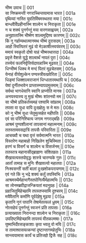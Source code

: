 भीष्म उवाच ||	001    
सा निष्क्रमन्ती नगराच्चिन्तयामास भारत |	001a  
पृथिव्यां नास्ति युवतिर्विषमस्थतरा मया |	001c  
बान्धवैर्विप्रहीनास्मि शाल्वेन च निराकृता ||	001e   
न च शक्यं पुनर्गन्तुं मया वारणसाह्वयम् |	002a  
अनुज्ञातास्मि भीष्मेण शाल्वमुद्दिश्य कारणम् ||	002c  
किं नु गर्हाम्यथात्मानमथ भीष्मं दुरासदम् |	003a  
आहो स्वित्पितरं मूढं यो मेऽकार्षीत्स्वयंवरम् ||	003c  
ममायं स्वकृतो दोषो याहं भीष्मरथात्तदा |	004a  
प्रवृत्ते वैशसे युद्धे शाल्वार्थं नापतं पुरा |	004c  
तस्येयं फलनिर्वृत्तिर्यदापन्नास्मि मूढवत् ||	004e   
धिग्भीष्मं धिक्च मे मन्दं पितरं मूढचेतसम् |	005a  
येनाहं वीर्यशुल्केन पण्यस्त्रीवत्प्रवेरिता ||	005c  
धिङ्मां धिक्शाल्वराजानं धिग्धातारमथापि च |	006a  
येषां दुर्नीतभावेन प्राप्तास्म्यापदमुत्तमाम् ||	006c  
सर्वथा भागधेयानि स्वानि प्राप्नोति मानवः |	007a  
अनयस्यास्य तु मुखं भीष्मः शांतनवो मम ||	007c  
सा भीष्मे प्रतिकर्तव्यमहं पश्यामि सांप्रतम् |	008a  
तपसा वा युधा वापि दुःखहेतुः स मे मतः |	008c  
को नु भीष्मं युधा जेतुमुत्सहेत महीपतिः ||	008e   
एवं सा परिनिश्चित्य जगाम नगराद्बहिः |	009a  
आश्रमं पुण्यशीलानां तापसानां महात्मनाम् |	009c  
ततस्तामवसद्रात्रिं तापसैः परिवारिता ||	009e   
आचख्यौ च यथा वृत्तं सर्वमात्मनि भारत |	010a  
विस्तरेण महाबाहो निखिलेन शुचिस्मिता |	010c  
हरणं च विसर्गं च शाल्वेन च विसर्जनम् ||	010e   
ततस्तत्र महानासीद्ब्राह्मणः संशितव्रतः |	011a  
शैखावत्यस्तपोवृद्धः शास्त्रे चारण्यके गुरुः ||	011c  
आर्तां तामाह स मुनिः शैखावत्यो महातपाः |	012a  
निःश्वसन्तीं सतीं बालां दुःखशोकपरायणाम् ||	012c  
एवं गते किं नु भद्रे शक्यं कर्तुं तपस्विभिः |	013a  
आश्रमस्थैर्महाभागैस्तपोनित्यैर्महात्मभिः ||	013c  
सा त्वेनमब्रवीद्राजन्क्रियतां मदनुग्रहः |	014a  
प्रव्राजितुमिहेच्छामि तपस्तप्स्यामि दुश्चरम् ||	014c  
मयैवैतानि कर्माणि पूर्वदेहेषु मूढया |	015a  
कृतानि नूनं पापानि तेषामेतत्फलं ध्रुवम् ||	015c  
नोत्सहेयं पुनर्गन्तुं स्वजनं प्रति तापसाः |	016a  
प्रत्याख्याता निरानन्दा शाल्वेन च निराकृता ||	016c  
उपदिष्टमिहेच्छामि तापस्यं वीतकल्मषाः |	017a  
युष्माभिर्देवसङ्काशाः कृपा भवतु वो मयि ||	017c  
स तामाश्वासयत्कन्यां दृष्टान्तागमहेतुभिः |	018a  
सान्त्वयामास कार्यं च प्रतिजज्ञे द्विजैः सह ||	018c  
